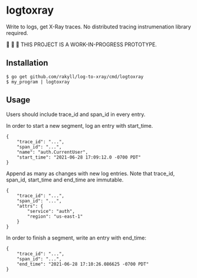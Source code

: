 # logtoxray

Write to logs, get X-Ray traces. No distributed
tracing instrumenation library required.

🚧 🚧 🚧 THIS PROJECT IS A WORK-IN-PROGRESS PROTOTYPE.

## Installation

```
$ go get github.com/rakyll/log-to-xray/cmd/logtoxray
$ my_program | logtoxray
```

## Usage

Users should include trace_id and span_id in every entry.

In order to start a new segment, log an entry
with start_time.

```
{
    "trace_id": "...",
    "span_id": "...",
    "name": "auth.CurrentUser",
    "start_time": "2021-06-28 17:09:12.0 -0700 PDT"
}
```

Append as many as changes with new log entries.
Note that trace_id, span_id, start_time and end_time
are immutable.

```
{
    "trace_id": "...",
    "span_id": "...",
    "attrs": {
        "service": "auth",
        "region": "us-east-1"
    }
}
```

In order to finish a segment, write an entry
with end_time:

```
{
    "trace_id": "...",
    "span_id": "...",
    "end_time": "2021-06-28 17:10:26.086625 -0700 PDT"
}
```
